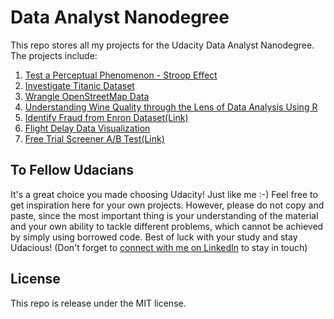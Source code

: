 # Data Analyst Nanodegree

This repo stores all my projects for the Udacity Data Analyst Nanodegree. The projects include:

1. [Test a Perceptual Phenomenon - Stroop Effect](https://github.com/georgeliu1998/data-analyst-nanodegree/tree/master/P1)
2. [Investigate Titanic Dataset](https://github.com/georgeliu1998/data-analyst-nanodegree/tree/master/P2)
3. [Wrangle OpenStreetMap Data](https://github.com/georgeliu1998/data-analyst-nanodegree/tree/master/P3)
4. [Understanding Wine Quality through the Lens of Data Analysis Using R](https://github.com/georgeliu1998/data-analyst-nanodegree/tree/master/P4)
5. [Identify Fraud from Enron Dataset(Link)](https://github.com/georgeliu1998/data-analyst-nanodegree/tree/master/P5)
6. [Flight Delay Data Visualization](https://github.com/georgeliu1998/data-analyst-nanodegree/tree/master/P6)
7. [Free Trial Screener A/B Test(Link)](https://github.com/georgeliu1998/data-analyst-nanodegree/tree/master/P7)

## To Fellow Udacians
It's a great choice you made choosing Udacity! Just like me :-) Feel free to get inspiration here for your own projects. However, please do not copy and paste, since the most important thing is your understanding of the material and your own ability to tackle different problems, which cannot be achieved by simply using borrowed code. Best of luck with your study and stay Udacious! (Don't forget to [connect with me on LinkedIn](https://ca.linkedin.com/in/georgeliu2) to stay in touch)

## License
This repo is release under the MIT license.
